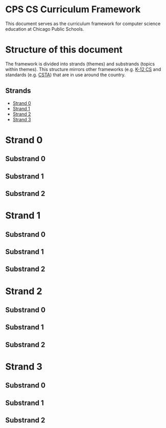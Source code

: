 # CPS CS Curriculum Framework
 This document serves as the curriculum framework for computer science education at Chicago Public Schools.

# Structure of this document
The framework is divided into strands (themes) and substrands (topics within themes). This structure mirrors other frameworks (e.g. [K-12 CS](k12cs.org) and standards (e.g. [CSTA](https://csta.acm.org/Curriculum/sub/K12Standards.html)) that are in use around the country.

## Strands
* [Strand 0](#strand-0)
* [Strand 1](#strand-1)
* [Strand 2](#strand-2)
* [Strand 3](#strand-3)

# Strand 0

## Substrand 0

## Substrand 1

## Substrand 2

# Strand 1

## Substrand 0

## Substrand 1

## Substrand 2

# Strand 2

## Substrand 0

## Substrand 1

## Substrand 2

# Strand 3

## Substrand 0

## Substrand 1

## Substrand 2
